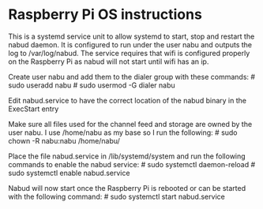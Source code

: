 # Raspberry Pi OS instructions

This is a systemd service unit to allow systemd to start, stop and restart the nabud daemon. It is configured to run under the user nabu and outputs the log to /var/log/nabud. The service requires that wifi is configured properly on the Raspberry Pi as nabud will not start until wifi has an ip.

Create user nabu and add them to the dialer group with these commands:
    # sudo useradd nabu
    # sudo usermod -G dialer nabu

Edit nabud.service to have the correct location of the nabud binary in the ExecStart entry

Make sure all files used for the channel feed and storage are owned by the user nabu. I use /home/nabu as my base so I run the following:
    # sudo chown -R nabu:nabu /home/nabu/

Place the file nabud.service in /lib/systemd/system and run the following commands to enable the nabud service:
    # sudo systemctl daemon-reload
    # sudo systemctl enable nabud.service

Nabud will now start once the Raspberry Pi is rebooted or can be started with the following command:
    # sudo systemctl start nabud.service
